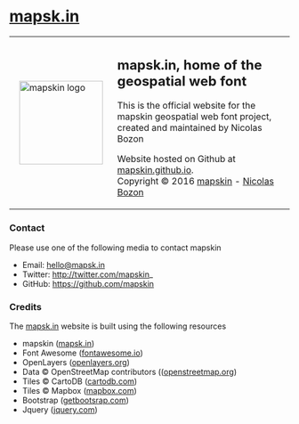 # [mapsk.in](http://mapsk.in)

<table>
<tr>
<td>
<a href="http://mapsk.in" target="_blank">
 <img src="https://pbs.twimg.com/profile_images/690223964539506688/K5BvShcL_400x400.png" alt="mapskin logo" style="width:150px;height:150px;margin:0 10px 0 10px" />
 </a>
 </td>
 <td>
 <h2>mapsk.in, home of the geospatial web font</h2>
 <p>This is the official website for the mapskin geospatial web font
project, created and maintained by Nicolas Bozon</p>
<p> Website hosted on Github at <a href="https://mapskin.github.io" target="_blank"> mapskin.github.io</a>.</br>Copyright © 2016 <a href="http://mapsk.in" target="_blank">mapskin</a> - <a href="http://cartogenic.com" target="_blank">Nicolas Bozon</a></p>
</td>
</tr>
</table>

### Contact

Please use one of the following media to contact mapskin

* Email: hello@mapsk.in
* Twitter: http://twitter.com/mapskin_
* GitHub: https://github.com/mapskin

### Credits

The <a href="http://mapsk.in" target="_blank">mapsk.in</a> website is built using the following resources

  * mapskin ([mapsk.in](http://mapsk.in))
  * Font Awesome ([fontawesome.io](http://fontawesome.io))
  * OpenLayers ([openlayers.org](http://openlayers.org))
  * Data © OpenStreetMap contributors (([openstreetmap.org](www.openstreetmap.org/copyright))
  * Tiles © CartoDB ([cartodb.com](https://cartodb.com/attributions))
  * Tiles © Mapbox ([mapbox.com](https://www.mapbox.com/about/maps/))
  * Bootstrap ([getbootsrap.com](http://getbootstrap.com/))
  * Jquery ([jquery.com](http://jquery.com/))
